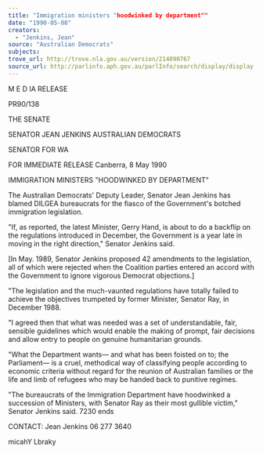 ```yaml
---
title: "Immigration ministers "hoodwinked by department""
date: "1990-05-08"
creators:
  - "Jenkins, Jean"
source: "Australian Democrats"
subjects:
trove_url: http://trove.nla.gov.au/version/214090767
source_url: http://parlinfo.aph.gov.au/parlInfo/search/display/display.w3p;query=Id%3A%22media/pressrel/HPR04008792%22
---
```


 M E D IA  RELEASE 

 PR90/138

 THE SENATE

 SENATOR JEAN JENKINS AUSTRALIAN DEMOCRATS 

 SENATOR FOR WA

 FOR IMMEDIATE RELEASE  Canberra, 8 May 1990

 IMMIGRATION MINISTERS "HOODWINKED BY DEPARTMENT"

 The Australian Democrats' Deputy Leader, Senator Jean Jenkins   has blamed DILGEA bureaucrats for the fiasco of the   Government's botched immigration legislation.

 "If, as reported, the latest Minister, Gerry Hand, is about to   do a backflip on the regulations introduced in December, the   Government is a year late in moving in the right direction,"   Senator Jenkins said.

 [In May. 1989, Senator Jenkins proposed 42 amendments to the   legislation, all of which were rejected when the Coalition   parties entered an accord with the Government to ignore   vigorous Democrat objections.]

 "The legislation and the much-vaunted regulations have totally   failed to achieve the objectives trumpeted by former   Minister, Senator Ray, in December 1988.

 "I agreed then that what was needed was a set of   understandable, fair, sensible guidelines which would enable   the making of prompt, fair decisions and allow entry to people   on genuine humanitarian grounds.

 "What the Department wants— and what has been foisted on to;   the Parliament— is a cruel, methodical way of classifying   people according to economic criteria without regard for the   reunion of Australian families or the life and limb of   refugees who may be handed back to punitive regimes.

 "The bureaucrats of the Immigration Department have hoodwinked   a succession of Ministers, with Senator Ray as their most   gullible victim," Senator Jenkins said. 7230 ends

 CONTACT: Jean Jenkins 06 277 3640

 micahY Lbraky

